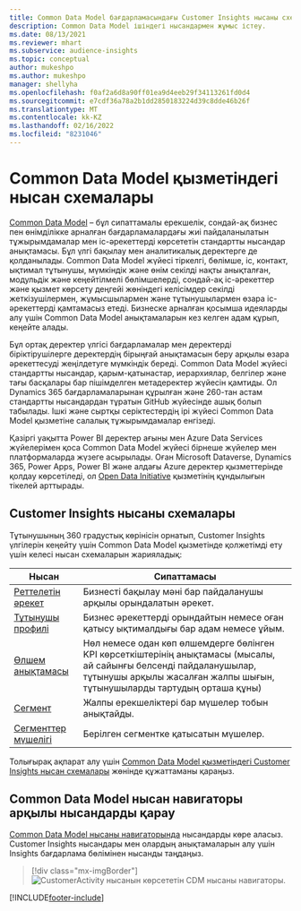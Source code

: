 ```yaml
---
title: Common Data Model бағдарламасындағы Customer Insights нысаны схемалары
description: Common Data Model ішіндегі нысандармен жұмыс істеу.
ms.date: 08/13/2021
ms.reviewer: mhart
ms.subservice: audience-insights
ms.topic: conceptual
author: mukeshpo
ms.author: mukeshpo
manager: shellyha
ms.openlocfilehash: f0af2a6d8a90ff01ea9d4eeb29f34113261fd0d4
ms.sourcegitcommit: e7cdf36a78a2b1dd2850183224d39c8dde46b26f
ms.translationtype: MT
ms.contentlocale: kk-KZ
ms.lasthandoff: 02/16/2022
ms.locfileid: "8231046"
---
```

# <a name="entity-schemas-in-common-data-model"></a>Common Data Model қызметіндегі нысан схемалары



[Common Data Model](/common-data-model/) – бұл сипаттамалы ерекшелік, сондай-ақ бизнес пен өнімділікке арналған бағдарламалардағы жиі пайдаланылатын тұжырымдамалар мен іс-әрекеттерді көрсететін стандартты нысандар анықтамасы. Бұл үлгі бақылау мен аналитикалық деректерге де қолданылады. Common Data Model жүйесі тіркелгі, бөлімше, іс, контакт, ықтимал тұтынушы, мүмкіндік және өнім секілді нақты анықталған, модульдік және кеңейтілмелі бөлімшелерді, сондай-ақ іс-әрекеттер және қызмет көрсету деңгейі жөніндегі келісімдер секілді жеткізушілермен, жұмысшылармен және тұтынушылармен өзара іс-әрекеттерді қамтамасыз етеді. Бизнеске арналған қосымша идеяларды алу үшін Common Data Model анықтамаларын кез келген адам құрып, кеңейте алады.

Бұл ортақ деректер үлгісі бағдарламалар мен деректерді біріктірушілерге деректердің бірыңғай анықтамасын беру арқылы өзара әрекеттесуді жеңілдетуге мүмкіндік береді. Common Data Model жүйесі стандартты нысандар, қарым-қатынастар, иерархиялар, белгілер және тағы басқалары бар пішімделген метадеректер жүйесін қамтиды. Ол Dynamics 365 бағдарламаларынан құрылған және 260-тан астам стандартты нысандардан тұратын GitHub жүйесінде ашық болып табылады. Ішкі және сыртқы серіктестердің ірі жүйесі Common Data Model қызметіне салалық тұжырымдамалар енгізеді.

Қазіргі уақытта Power BI деректер ағыны мен Azure Data Services жүйелерімен қоса Common Data Model жүйесі бірнеше жүйелер мен платформаларда жүзеге асырылады. Оған Microsoft Dataverse, Dynamics 365, Power Apps, Power BI және алдағы Azure деректер қызметтерінде қолдау көрсетіледі, ол [Open Data Initiative](https://www.microsoft.com/open-data-initiative) қызметінің құндылығын тікелей арттырады.

## <a name="customer-insights-entity-schemas"></a>Customer Insights нысаны схемалары

Тұтынушының 360 градустық көрінісін орнатып, Customer Insights үлгілерін кеңейту үшін Common Data Model қызметінде қолжетімді ету үшін келесі нысан схемаларын жарияладық:

| Нысан | Сипаттамасы |
|---------|---------|
|[Реттелетін әрекет](/common-data-model/schema/core/applicationcommon/foundationcommon/crmcommon/solutions/customerinsights/customeractivity) | Бизнесті бақылау мәні бар пайдаланушы арқылы орындалатын әрекет. |
|[Тұтынушы профилі](/common-data-model/schema/core/applicationcommon/foundationcommon/crmcommon/solutions/customerinsights/customerprofile) | Бизнес әрекеттерді орындайтын немесе оған қатысу ықтималдығы бар адам немесе ұйым. |
|[Өлшем анықтамасы](/common-data-model/schema/core/applicationcommon/foundationcommon/crmcommon/solutions/customerinsights/measuredefinition) | Нөл немесе одан көп өлшемдерге бөлінген KPI көрсеткіштерінің анықтамасы (мысалы, ай сайынғы белсенді пайдаланушылар, тұтынушы арқылы жасалған жалпы шығын, тұтынушыларды тартудың орташа құны) |
|[Сегмент](/common-data-model/schema/core/applicationcommon/foundationcommon/crmcommon/solutions/customerinsights/segment) | Жалпы ерекшеліктері бар мүшелер тобын анықтайды. |
|[Сегменттер мүшелігі](/common-data-model/schema/core/applicationcommon/foundationcommon/crmcommon/solutions/customerinsights/segmentmembership) | Берілген сегментке қатысатын мүшелер. |

Толығырақ ақпарат алу үшін [Common Data Model қызметіндегі Customer Insights нысан схемалары](/common-data-model/schema/core/applicationcommon/foundationcommon/crmcommon/solutions/customerinsights/overview) жөнінде құжаттаманы қараңыз.

## <a name="view-entities-using-the-common-data-model-entity-navigator"></a>Common Data Model нысан навигаторы арқылы нысандарды қарау

[Common Data Model нысаны навигаторында](https://microsoft.github.io/CDM/) нысандарды көре аласыз. Customer Insights нысандары мен олардың анықтамаларын алу үшін Insights бағдарлама бөлімінен нысанды таңдаңыз.
> [!div class="mx-imgBorder"]
> ![CustomerActivity нысанын көрсететін CDM нысаны навигаторы.](media/CDM-entity-navigator.png "CustomerActivity нысанын көрсететін CDM нысаны навигаторы")


[!INCLUDE[footer-include](../includes/footer-banner.md)]
